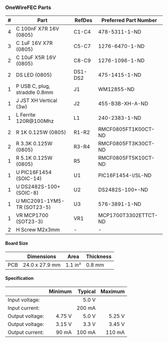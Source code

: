 ### OneWireFEC Parts

|  # | Part                                      | RefDes  | Preferred Part Number         |
|---:|-------------------------------------------|---------|-------------------------------|
|  4 | C 100nF X7R 16V (0805)                    | C1-C4   | 478-5311-1-ND                 |
|  3 | C 1uF 16V X7R (0805)                      | C5-C7   | 1276-6470-1-ND                |
|  2 | C 10uF X5R 16V (0805)                     | C8-C9   | 1276-1096-1-ND                |
|  2 | DS LED (0805)                             | DS1-DS2 | 475-1415-1-ND                 |
|  1 | P USB C, plug, straddle 0.8mm             | J1      | WM12855-ND                    |
|  1 | J JST XH Vertical (3w)                    | J2      | 455-B3B-XH-A-ND               |
|  1 | L Ferrite 120R@100Mhz                     | L1      | 240-2383-1-ND                 |
|  2 | R 1K 0.125W (0805)                        | R1-R2   | RMCF0805FT1K00CT-ND           |
|  2 | R 3.3K 0.125W (0805)                      | R3-R4   | RMCF0805FT3K30CT-ND           |
|  1 | R 5.1K 0.125W (0805)                      | R5      | RMCF0805FT5K10CT-ND           |
|  1 | U PIC16F1454 (SOIC-14)                    | U1      | PIC16F1454-I/SL-ND            |
|  1 | U DS2482S-100+ (SOIC-8)                   | U2      | DS2482S-100+-ND               |
|  1 | U MIC2091-1YM5-TR (SOT23-5)               | U3      | 576-3891-1-ND                 |
|  1 | VR MCP1700 (SOT23-3)                      | VR1     | MCP1700T3302ETTCT-ND          |
|  2 | H Screw M2x3mm                            | -       | -                             |


#### Board Size

|       |      Dimensions | Area    | Thickness |
|-------|-----------------|---------|-----------|
| PCB   |  24.0 x 27.9 mm | 1.1 in² |    0.8 mm |


#### Specification

|                 | Minimum | Typical | Maximum |
|-----------------|--------:|--------:|--------:|
| Input voltage:  |         |   5.0 V |         |
| Input current:  |         |  200 mA |         |
| Output voltage: |  4.75 V |   5.0 V |  5.25 V |
| Output voltage: |  3.15 V |   3.3 V |  3.45 V |
| Output current: |   90 mA |  100 mA |  110 mA |
